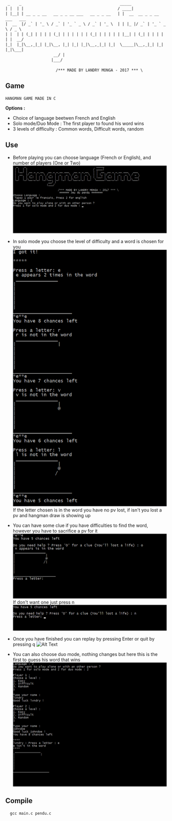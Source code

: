  ```
  _    _                                           _____                       
 | |  | |                                         / ____|                      
 | |__| | __ _ _ __   __ _ _ __ ___   __ _ _ __   | |  __  __ _ _ __ ___   ___  
 |  __  |/ _` | '_ \ / _` | '_ ` _ \ / _` | '_ \  | | |_ |/ _` | '_ ` _ \ / _ \ 
 | |  | | (_| | | | | (_| | | | | | | (_| | | | | | |__| | (_| | | | | | |  __/ 
 |_|  |_|\__,_|_| |_|\__, |_| |_| |_|\__,_|_| |_|  \_____|\__,_|_| |_| |_|\___| 
                      __/ |                                                     
                     |___/                                                  

  			           /*** MADE BY LANDRY MONGA - 2017 *** \
```
## Game
	HANGMAN GAME MADE IN C
**Options :**
 - Choice of language beetwen French and English
 - Solo mode/Duo Mode : The first player to found his word wins
 - 3 levels of difficulty : Common words, Difficult words, random
 
## Use 
 - Before playing you can choose language (French or English), and number of players (One or Two)
    ![Alt Text](screenshots/menu.png?raw=true "Menu to choose language and number of players")
 
 - In solo mode you choose the level of difficulty and a word is chosen for you
    ![Alt Text](screenshots/sologame.png?raw=true "Solo mode")
    If the letter chosen is in the word you have no pv lost, if isn't you lost a pv and hangman draw is showing up
 - You can have some clue if you have difficulties to find the word, however you have to sacrifice a pv for it
   ![Alt Text](screenshots/indice.png?raw=true "You can have clues if you have difficulies")
   If don't want one just press n
    ![Alt Text](screenshots/noindice.png?raw=true "Just press an other key if you don't want one")
    
 - Once you have finished you can replay by pressing Enter or quit by pressing q
   ![Alt Text](screenshots/re^play.png?raw=true "When finished press Enter to replay, q to quit")
 
 - You can also choose duo mode, nothing changes but here this is the first to guess his word that wins
    ![Alt Text](screenshots/multiplayer.png?raw=true "Duo mode")
    
## Compile
```
  gcc main.c pendu.c
```
